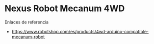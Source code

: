 # Nexus Robot Mecanum 4WD

Enlaces de referencia
- https://www.robotshop.com/es/products/4wd-arduino-compatible-mecanum-robot
